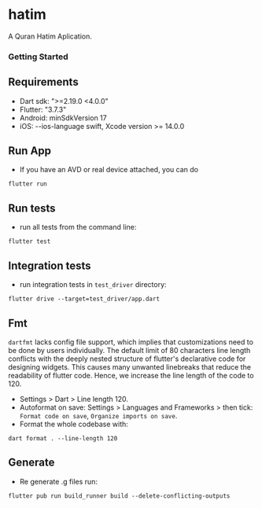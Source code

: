 # hatim

A Quran Hatim Aplication.

### Getting Started

## Requirements
- Dart sdk: ">=2.19.0 <4.0.0"
- Flutter: "3.7.3"
- Android: minSdkVersion 17
- iOS: --ios-language swift, Xcode version >= 14.0.0

## Run App
* If you have an AVD or real device attached, you can do
```
flutter run
```

## Run tests
* run all tests from the command line:
```
flutter test
```

## Integration tests
* run integration tests in `test_driver` directory:
```
flutter drive --target=test_driver/app.dart
```

## Fmt
`dartfmt` lacks config file support, which implies that customizations need to be done by users individually. The default 
limit of 80 characters line length conflicts with the deeply nested structure of flutter's declarative code for designing 
widgets. This causes many unwanted linebreaks that reduce the readability of flutter code. Hence, we increase the line
length of the code to 120.

* Settings > Dart > Line length 120.
* Autoformat on save: Settings > Languages and Frameworks > then tick: `Format code on save`, `Organize imports on save`.
* Format the whole codebase with:
```
dart format . --line-length 120
```
## Generate
* Re generate .g files run:
```
flutter pub run build_runner build --delete-conflicting-outputs
```